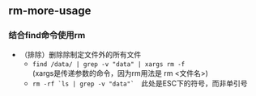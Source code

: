 ## rm-more-usage
### 结合find命令使用rm
- （排除）删除除制定文件外的所有文件
	- ``` find /data/ | grep -v "data" | xargs rm -f  ```  
(xargs是传递参数的命令，因为rm用法是 rm <文件名>)
	- ``` rm -rf `ls | grep -v "data"`   ```此处是ESC下的符号，而非单引号
